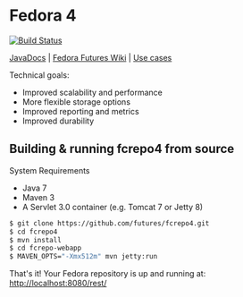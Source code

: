 # Fedora 4

[![Build Status](https://travis-ci.org/futures/fcrepo4.png?branch=master)](https://travis-ci.org/futures/fcrepo4)

[JavaDocs](http://docs.fcrepo.org/) | 
[Fedora Futures Wiki](https://wiki.duraspace.org/display/FF/Fedora+Futures+Home) | 
[Use cases](https://wiki.duraspace.org/display/FF/Use+Cases)

Technical goals:
* Improved scalability and performance
* More flexible storage options
* Improved reporting and metrics
* Improved durability

## Building & running fcrepo4 from source

System Requirements
* Java 7
* Maven 3
* A Servlet 3.0 container (e.g. Tomcat 7 or Jetty 8)

```bash
$ git clone https://github.com/futures/fcrepo4.git
$ cd fcrepo4
$ mvn install
$ cd fcrepo-webapp
$ MAVEN_OPTS="-Xmx512m" mvn jetty:run
```

That's it! Your Fedora repository is up and running at: [http://localhost:8080/rest/](http://localhost:8080/rest/)


